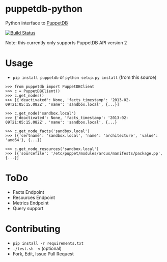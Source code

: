 # puppetdb-python
Python interface to [PuppetDB](http://docs.puppetlabs.com/puppetdb/1.1/index.html)

[![Build Status](https://travis-ci.org/arcus-io/puppetdb-python.png?branch=master)](https://travis-ci.org/arcus-io/puppetdb-python)

Note: this currently only supports PuppetDB API version 2

# Usage

* `pip install puppetdb` or `python setup.py install` (from this source)

```
>>> from puppetdb import PuppetDBClient
>>> c = PuppetDBClient()
>>> c.get_nodes()
>>> [{'deactivated': None, 'facts_timestamp': '2013-02-09T21:05:15.082Z', 'name': 'sandbox.local', {...}]

>>> c.get_node('sandbox.local')
>>> {'deactivated': None, 'facts_timestamp': '2013-02-09T21:05:15.082Z', 'name': 'sandbox.local', {...}

>>> c.get_node_facts('sandbox.local')
>>> [{'certname': 'sandbox.local', 'name': 'architecture', 'value': 'amd64'}, {...}]

>>> c.get_node_resources('sandbox.local')
>>> [{'sourcefile': '/etc/puppet/modules/arcus/manifests/package.pp', {...}]

```

# ToDo

* Facts Endpoint
* Resources Endpoint
* Metrics Endpoint
* Query support

# Contributing
* `pip install -r requirements.txt`
* `./test.sh -v` (optional)
* Fork, Edit, Issue Pull Request
